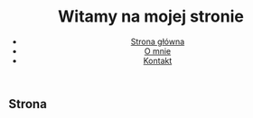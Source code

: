 <!DOCTYPE html>
<html lang="pl">
<head>
  <meta charset="UTF-8">
  <meta name="viewport" content="width=device-width, initial-scale=1.0">
  <link rel="stylesheet" href="style.css"> <!-- jeśli chcesz dodać CSS -->
</head>
<body>

  <header>
    <h1>Witamy na mojej stronie</h1>
    <nav>
      <ul>
        <li><a href="#home">Strona główna</a></li>
        <li><a href="#about">O mnie</a></li>
        <li><a href="#contact">Kontakt</a></li>
      </ul>
    </nav>
  </header>

  <main>
    <section id="home">
      <h2>Strona
